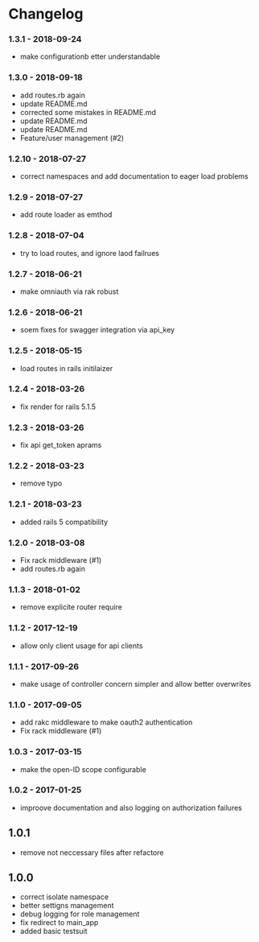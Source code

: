 # Changelog
### 1.3.1 -  2018-09-24
* make configurationb etter understandable

### 1.3.0 -  2018-09-18
* add routes.rb again
* update README.md
* corrected some mistakes in README.md
* update README.md
* update README.md
* Feature/user management (#2)

### 1.2.10 -  2018-07-27
* correct namespaces and add documentation to eager load problems

### 1.2.9 -  2018-07-27
* add route loader as emthod

### 1.2.8 -  2018-07-04
* try to load routes, and ignore laod failrues

### 1.2.7 -  2018-06-21
* make omniauth via rak robust

### 1.2.6 -  2018-06-21
* soem fixes for swagger integration via api_key

### 1.2.5 -  2018-05-15
* load routes in rails initilaizer

### 1.2.4 -  2018-03-26
* fix render for rails 5.1.5

### 1.2.3 -  2018-03-26
* fix api get_token aprams

### 1.2.2 -  2018-03-23
* remove typo

### 1.2.1 -  2018-03-23
* added rails 5 compatibility

### 1.2.0 -  2018-03-08
* Fix rack middleware (#1)
* add routes.rb again

### 1.1.3 -  2018-01-02
* remove explicite router require

### 1.1.2 -  2017-12-19
* allow only client usage for api clients

### 1.1.1 -  2017-09-26
* make usage of controller concern simpler and allow better overwrites

### 1.1.0 -  2017-09-05
* add rakc middleware to make oauth2 authentication
* Fix rack middleware (#1)

### 1.0.3 -  2017-03-15
* make the open-ID scope configurable

### 1.0.2 -  2017-01-25
* improove documentation and also logging on authorization failures

## 1.0.1
* remove not neccessary files after refactore

## 1.0.0
* correct isolate namespace
* better settigns management
* debug logging for role management
* fix redirect to main_app
* added basic testsuit
